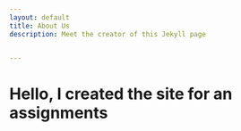 ```yaml
---
layout: default
title: About Us
description: Meet the creator of this Jekyll page


---
```



# Hello, I created the site for an assignments